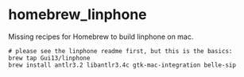 homebrew_linphone
=================

Missing recipes for Homebrew to build linphone on mac.

    # please see the linphone readme first, but this is the basics:
    brew tap Gui13/linphone
    brew install antlr3.2 libantlr3.4c gtk-mac-integration belle-sip
